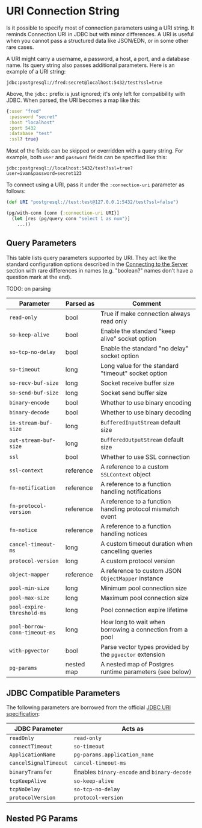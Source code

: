 # URI Connection String

Is it possible to specify most of connection parameters using a URI string. It
reminds Connection URI in JDBC but with minor differences. A URI is useful when
you cannot pass a structured data like JSON/EDN, or in some other rare cases.

A URI might carry a username, a password, a host, a port, and a database
name. Its query string also passes additional parameters. Here is an example of
a URI string:

~~~text
jdbc:postgresql://fred:secret@localhost:5432/test?ssl=true
~~~

Above, the `jdbc:` prefix is just ignored; it's only left for compatibility with
JDBC. When parsed, the URI becomes a map like this:

~~~clojure
{:user "fred"
 :password "secret"
 :host "localhost"
 :port 5432
 :database "test"
 :ssl? true}
~~~

Most of the fields can be skipped or overridden with a query string. For
example, both `user` and `password` fields can be specified like this:

~~~text
jdbc:postgresql://localhost:5432/test?ssl=true?user=ivan&password=secret123
~~~

To connect using a URI, pass it under the `:connection-uri` parameter as
follows:

~~~clojure
(def URI "postgresql://test:test@127.0.0.1:5432/test?ssl=false")

(pg/with-conn [conn {:connection-uri URI}]
  (let [res (pg/query conn "select 1 as num")]
    ...))
~~~

## Query Parameters

This table lists query parameters supported by URI. They act like the standard
configuration options described in the [Connecting to the
Server](/docs/connecting.md) section with rare differences in names
(e.g. "boolean?" names don't have a question mark at the end).

TODO: on parsing

| Parameter                     | Parsed as  | Comment                                                    |
|-------------------------------|------------|------------------------------------------------------------|
| `read-only`                   | bool       | True if make connection always read only                   |
| `so-keep-alive`               | bool       | Enable the standard "keep alive" socket option             |
| `so-tcp-no-delay`             | bool       | Enable the standard "no delay" socket option               |
| `so-timeout`                  | long       | Long value for the standard "timeout" socket option        |
| `so-recv-buf-size`            | long       | Socket receive buffer size                                 |
| `so-send-buf-size`            | long       | Socket send buffer size                                    |
| `binary-encode`               | bool       | Whether to use binary encoding                             |
| `binary-decode`               | bool       | Whether to use binary decoding                             |
| `in-stream-buf-size`          | long       | `BufferedInputStream` default size                         |
| `out-stream-buf-size`         | long       | `BufferedOutputStream` default size                        |
| `ssl`                         | bool       | Whether to use SSL connection                              |
| `ssl-context`                 | reference  | A reference to a custom `SSLContext` object                |
| `fn-notification`             | reference  | A reference to a function handling notifications           |
| `fn-protocol-version`         | reference  | A reference to a function handling protocol mismatch event |
| `fn-notice`                   | reference  | A reference to a function handling notices                 |
| `cancel-timeout-ms`           | long       | A custom timeout duration when cancelling queries          |
| `protocol-version`            | long       | A custom protocol version                                  |
| `object-mapper`               | reference  | A reference to custom JSON `ObjectMapper` instance         |
| `pool-min-size`               | long       | Minimum pool connection size                               |
| `pool-max-size`               | long       | Maximum pool connection size                               |
| `pool-expire-threshold-ms`    | long       | Pool connection expire lifetime                            |
| `pool-borrow-conn-timeout-ms` | long       | How long to wait when borrowing a connection from a pool   |
| `with-pgvector`               | bool       | Parse vector types provided by the `pgvector` extension    |
| `pg-params`                   | nested map | A nested map of Postgres runtime parameters (see below)    |

## JDBC Compatible Parameters

[jdbc-uri]: https://jdbc.postgresql.org/documentation/use/

The following parameters are borrowed from the official [JDBC URI
specification][jdbc-uri]:

| JDBC Parameter        | Acts as                                     |
|-----------------------|---------------------------------------------|
| `readOnly`            | `read-only`                                 |
| `connectTimeout`      | `so-timeout`                                |
| `ApplicationName`     | `pg-params.application_name`                |
| `cancelSignalTimeout` | `cancel-timeout-ms`                         |
| `binaryTransfer`      | Enables `binary-encode` and `binary-decode` |
| `tcpKeepAlive`        | `so-keep-alive`                             |
| `tcpNoDelay`          | `so-tcp-no-delay`                           |
| `protocolVersion`     | `protocol-version`                          |

## Nested PG Params

